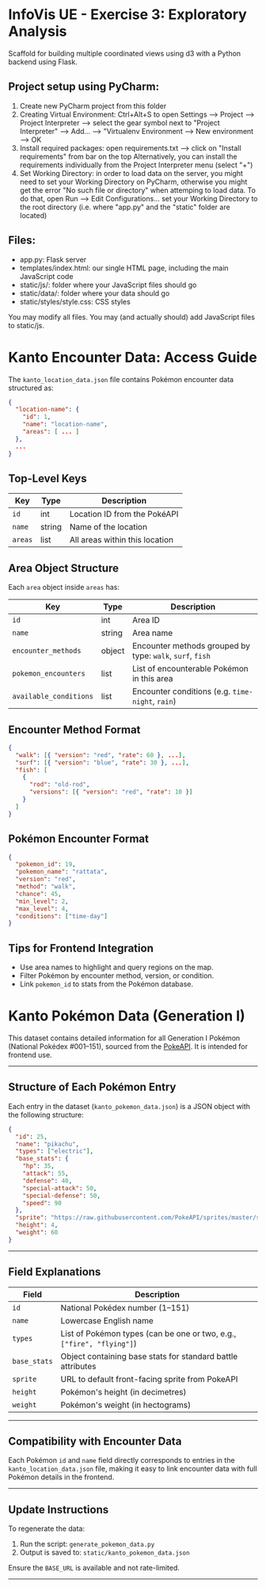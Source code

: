 # InfoVis UE - Exercise 3: Exploratory Analysis

Scaffold for building multiple coordinated views using d3 with a Python backend using Flask.

## Project setup using PyCharm:


1. Create new PyCharm project from this folder
2. Creating Virtual Environment:
Ctrl+Alt+S to open Settings
--> Project
--> Project Interpreter
--> select the gear symbol next to "Project Interpreter"
--> Add...
--> "Virtualenv Environment
--> New environment
--> OK
3. Install required packages:
open requirements.txt
--> click on "Install requirements" from bar on the top
Alternatively, you can install the requirements individually from the Project Interpreter menu (select "+")
4. Set Working Directory:
in order to load data on the server, you might need to set your Working Directory on PyCharm, otherwise you might get
the error "No such file or directory" when attemping to load data.
To do that, open Run
--> Edit Configurations...
set your Working Directory to the root directory (i.e. where "app.py" and the "static" folder are located)


## Files:

* app.py: Flask server
* templates/index.html: our single HTML page, including the main JavaScript code
* static/js/: folder where your JavaScript files should go
* static/data/: folder where your data should go
* static/styles/style.css: CSS styles

You may modify all files. You may (and actually should) add JavaScript files to static/js.



# Kanto Encounter Data: Access Guide

The `kanto_location_data.json` file contains Pokémon encounter data structured as:

```json
{
  "location-name": {
    "id": 1,
    "name": "location-name",
    "areas": [ ... ]
  },
  ...
}
```

## Top-Level Keys

| Key            | Type   | Description                                  |
|----------------|--------|----------------------------------------------|
| `id`           | int    | Location ID from the PokéAPI                 |
| `name`         | string | Name of the location                         |
| `areas`        | list   | All areas within this location               |

## Area Object Structure

Each `area` object inside `areas` has:

| Key                  | Type   | Description |
|----------------------|--------|-------------|
| `id`                 | int    | Area ID     |
| `name`               | string | Area name   |
| `encounter_methods`  | object | Encounter methods grouped by type: `walk`, `surf`, `fish` |
| `pokemon_encounters` | list   | List of encounterable Pokémon in this area |
| `available_conditions` | list | Encounter conditions (e.g. `time-night`, `rain`) |

## Encounter Method Format

```json
{
  "walk": [{ "version": "red", "rate": 60 }, ...],
  "surf": [{ "version": "blue", "rate": 30 }, ...],
  "fish": [
    {
      "rod": "old-rod",
      "versions": [{ "version": "red", "rate": 10 }]
    }
  ]
}
```

## Pokémon Encounter Format

```json
{
  "pokemon_id": 19,
  "pokemon_name": "rattata",
  "version": "red",
  "method": "walk",
  "chance": 45,
  "min_level": 2,
  "max_level": 4,
  "conditions": ["time-day"]
}
```

## Tips for Frontend Integration

- Use area names to highlight and query regions on the map.
- Filter Pokémon by encounter method, version, or condition.
- Link `pokemon_id` to stats from the Pokémon database.


# Kanto Pokémon Data (Generation I)

This dataset contains detailed information for all Generation I Pokémon (National Pokédex #001–151), sourced from the [PokeAPI](https://pokeapi.co). It is intended for frontend use.

---

## Structure of Each Pokémon Entry

Each entry in the dataset (`kanto_pokemon_data.json`) is a JSON object with the following structure:

```json
{
  "id": 25,
  "name": "pikachu",
  "types": ["electric"],
  "base_stats": {
    "hp": 35,
    "attack": 55,
    "defense": 40,
    "special-attack": 50,
    "special-defense": 50,
    "speed": 90
  },
  "sprite": "https://raw.githubusercontent.com/PokeAPI/sprites/master/sprites/pokemon/25.png",
  "height": 4,
  "weight": 60
}
```

---

## Field Explanations

| Field         | Description                                                                 |
|---------------|-----------------------------------------------------------------------------|
| `id`          | National Pokédex number (1–151)                                              |
| `name`        | Lowercase English name                                                      |
| `types`       | List of Pokémon types (can be one or two, e.g., `["fire", "flying"]`)       |
| `base_stats`  | Object containing base stats for standard battle attributes                 |
| `sprite`      | URL to default front-facing sprite from PokeAPI                             |
| `height`      | Pokémon's height (in decimetres)                                             |
| `weight`      | Pokémon's weight (in hectograms)                                             |

---

## Compatibility with Encounter Data

Each Pokémon `id` and `name` field directly corresponds to entries in the `kanto_location_data.json` file, making it easy to link encounter data with full Pokémon details in the frontend.

---

## Update Instructions

To regenerate the data:

1. Run the script: `generate_pokemon_data.py`
2. Output is saved to: `static/kanto_pokemon_data.json`

Ensure the `BASE_URL` is available and not rate-limited.

---